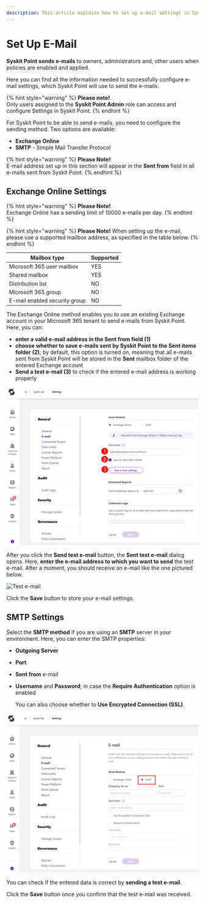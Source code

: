 ```yaml
---
description: This article explains how to set up e-mail settings in Syskit Point.
---
```


# Set Up E-Mail

**Syskit Point sends e-mails** to owners, administrators and, other users when policies are enabled and applied.

Here you can find all the information needed to successfully configure e-mail settings, which Syskit Point will use to send the e-mails.

{% hint style="warning" %}
**Please note!**\
Only users assigned to the **Syskit Point Admin** role can access and configure Settings in Syskit Point.
{% endhint %}

For Syskit Point to be able to send e-mails, you need to configure the sending method. Two options are available:

* **Exchange Online**
* **SMTP** - Simple Mail Transfer Protocol

{% hint style="warning" %}
**Please Note!**\
E-mail address set up in this section will appear in the **Sent from** field in all e-mails sent from Syskit Point.
{% endhint %}

## Exchange Online Settings

{% hint style="warning" %}
**Please Note!**\
Exchange Online has a sending limit of 10000 e-mails per day.
{% endhint %}

{% hint style="warning" %}
**Please Note!** When setting up the e-mail, please use a supported mailbox address, as specified in the table below.
{% endhint %}

| Mailbox type                  | Supported |
| ----------------------------- | --------- |
| Microsoft 365 user mailbox    | YES       |
| Shared mailbox                | YES       |
| Distribution list             | NO        |
| Microsoft 365 group           | NO        |
| E-mail enabled security group | NO        |

The Exchange Online method enables you to use an existing Exchange account in your Microsoft 365 tenant to send e-mails from Syskit Point. Here, you can:

* **enter a valid e-mail address in the Sent from field (1)**
* **choose whether to save e-mails sent by Syskit Point to the Sent items folder (2)**; by default, this option is turned on, meaning that all e-mails sent from Syskit Point will be stored in the **Sent** mailbox folder of the entered Exchange account
* **Send a test e-mail (3)** to check if the entered e-mail address is working properly

![Exchange Online e-mail Settings screen](../.gitbook/assets/enable-permissions-review_exchange-online-settings.png)

After you click the **Send test e-mail** button, the **Sent test e-mail** dialog opens. Here, **enter the e-mail address to which you want to send** the test e-mail. After a moment, you should receive an e-mail like the one pictured below.

![Test e-mail](<../.gitbook/assets/enable-permissions-review\_test-email (1) (2) (2) (3) (4) (4) (4) (6) (8) (2) (1).png>)

Click the **Save** button to store your e-mail settings.

## SMTP Settings

Select the **SMTP method** if you are using an **SMTP** server in your environment. Here, you can enter the SMTP properties:

* **Outgoing Server**
* **Port**
* **Sent from** e-mail
*   **Username** and **Password**; in case the **Require Authentication** option is enabled

    You can also choose whether to **Use Encrypted Connection (SSL)**.

![SMTP e-mail Settings screen](../.gitbook/assets/enable-permissions-review_smtp-settings.png)

You can check if the entered data is correct by **sending a test e-mail**.

Click the **Save** button once you confirm that the test e-mail was received.
